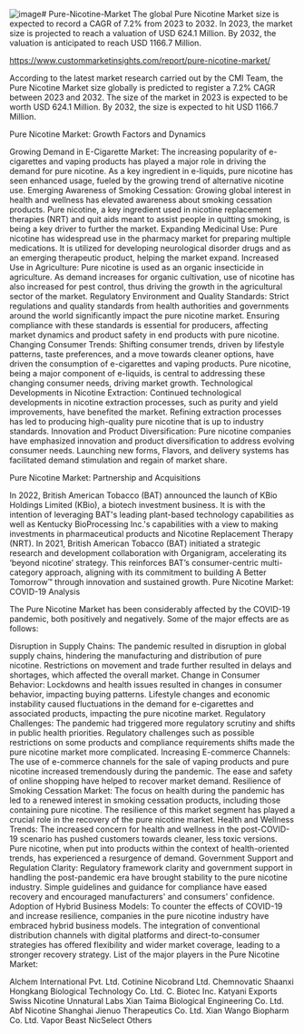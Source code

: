 ![image](https://github.com/user-attachments/assets/cbfb41ca-a287-4298-8752-ba6c34dd49ea)# Pure-Nicotine-Market
The global Pure Nicotine Market size is expected to record a CAGR of 7.2% from 2023 to 2032. In 2023, the market size is projected to reach a valuation of USD 624.1 Million. By 2032, the valuation is anticipated to reach USD 1166.7 Million.

https://www.custommarketinsights.com/report/pure-nicotine-market/

According to the latest market research carried out by the CMI Team, the Pure Nicotine Market size globally is predicted to register a 7.2% CAGR between 2023 and 2032. The size of the market in 2023 is expected to be worth USD 624.1 Million. By 2032, the size is expected to hit USD 1166.7 Million.

Pure Nicotine Market: Growth Factors and Dynamics

Growing Demand in E-Cigarette Market: The increasing popularity of e-cigarettes and vaping products has played a major role in driving the demand for pure nicotine. As a key ingredient in e-liquids, pure nicotine has seen enhanced usage, fueled by the growing trend of alternative nicotine use.
Emerging Awareness of Smoking Cessation: Growing global interest in health and wellness has elevated awareness about smoking cessation products. Pure nicotine, a key ingredient used in nicotine replacement therapies (NRT) and quit aids meant to assist people in quitting smoking, is being a key driver to further the market.
Expanding Medicinal Use: Pure nicotine has widespread use in the pharmacy market for preparing multiple medications. It is utilized for developing neurological disorder drugs and as an emerging therapeutic product, helping the market expand.
Increased Use in Agriculture: Pure nicotine is used as an organic insecticide in agriculture. As demand increases for organic cultivation, use of nicotine has also increased for pest control, thus driving the growth in the agricultural sector of the market.
Regulatory Environment and Quality Standards: Strict regulations and quality standards from health authorities and governments around the world significantly impact the pure nicotine market. Ensuring compliance with these standards is essential for producers, affecting market dynamics and product safety in end products with pure nicotine.
Changing Consumer Trends: Shifting consumer trends, driven by lifestyle patterns, taste preferences, and a move towards cleaner options, have driven the consumption of e-cigarettes and vaping products. Pure nicotine, being a major component of e-liquids, is central to addressing these changing consumer needs, driving market growth.
Technological Developments in Nicotine Extraction: Continued technological developments in nicotine extraction processes, such as purity and yield improvements, have benefited the market. Refining extraction processes has led to producing high-quality pure nicotine that is up to industry standards.
Innovation and Product Diversification: Pure nicotine companies have emphasized innovation and product diversification to address evolving consumer needs. Launching new forms, Flavors, and delivery systems has facilitated demand stimulation and regain of market share.

Pure Nicotine Market: Partnership and Acquisitions

In 2022, British American Tobacco (BAT) announced the launch of KBio Holdings Limited (KBio), a biotech investment business. It is with the intention of leveraging BAT's leading plant-based technology capabilities as well as Kentucky BioProcessing Inc.'s capabilities with a view to making investments in pharmaceutical products and Nicotine Replacement Therapy (NRT).
In 2021, British American Tobacco (BAT) initiated a strategic research and development collaboration with Organigram, accelerating its ‘beyond nicotine’ strategy. This reinforces BAT’s consumer-centric multi-category approach, aligning with its commitment to building A Better Tomorrow™ through innovation and sustained growth.
Pure Nicotine Market: COVID-19 Analysis

The Pure Nicotine Market has been considerably affected by the COVID-19 pandemic, both positively and negatively. Some of the major effects are as follows:

Disruption in Supply Chains: The pandemic resulted in disruption in global supply chains, hindering the manufacturing and distribution of pure nicotine. Restrictions on movement and trade further resulted in delays and shortages, which affected the overall market.
Change in Consumer Behavior: Lockdowns and health issues resulted in changes in consumer behavior, impacting buying patterns. Lifestyle changes and economic instability caused fluctuations in the demand for e-cigarettes and associated products, impacting the pure nicotine market.
Regulatory Challenges: The pandemic had triggered more regulatory scrutiny and shifts in public health priorities. Regulatory challenges such as possible restrictions on some products and compliance requirements shifts made the pure nicotine market more complicated.
Increasing E-commerce Channels: The use of e-commerce channels for the sale of vaping products and pure nicotine increased tremendously during the pandemic. The ease and safety of online shopping have helped to recover market demand.
Resilience of Smoking Cessation Market: The focus on health during the pandemic has led to a renewed interest in smoking cessation products, including those containing pure nicotine. The resilience of this market segment has played a crucial role in the recovery of the pure nicotine market.
Health and Wellness Trends: The increased concern for health and wellness in the post-COVID-19 scenario has pushed customers towards cleaner, less toxic versions. Pure nicotine, when put into products within the context of health-oriented trends, has experienced a resurgence of demand.
Government Support and Regulation Clarity: Regulatory framework clarity and government support in handling the post-pandemic era have brought stability to the pure nicotine industry. Simple guidelines and guidance for compliance have eased recovery and encouraged manufacturers' and consumers' confidence.
Adoption of Hybrid Business Models: To counter the effects of COVID-19 and increase resilience, companies in the pure nicotine industry have embraced hybrid business models. The integration of conventional distribution channels with digital platforms and direct-to-consumer strategies has offered flexibility and wider market coverage, leading to a stronger recovery strategy.
List of the major players in the Pure Nicotine Market:

Alchem International Pvt. Ltd.
Cotinine
Nicobrand Ltd.
Chemnovatic
Shaanxi Hongkang Biological Technology Co. Ltd.
C. Biotec Inc.
Katyani Exports
Swiss Nicotine
Unnatural Labs
Xian Taima Biological Engineering Co. Ltd.
Abf Nicotine
Shanghai Jienuo Therapeutics Co. Ltd.
Xian Wango Biopharm Co. Ltd.
Vapor Beast
NicSelect
Others
